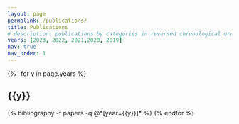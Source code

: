 ```yaml
---
layout: page
permalink: /publications/
title: Publications
# description: publications by categories in reversed chronological order.
years: [2023, 2022, 2021,2020, 2019]
nav: true
nav_order: 1
---
```

<!-- _pages/publications.md -->
<div class="publications">

{%- for y in page.years %}
  <h2 class="year">{{y}}</h2>
  {% bibliography -f papers -q @*[year={{y}}]* %}
{% endfor %}

</div>
